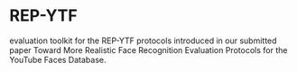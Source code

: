 # REP-YTF
evaluation toolkit for the REP-YTF protocols introduced in our submitted paper Toward More Realistic Face Recognition Evaluation Protocols for the YouTube Faces Database.
